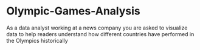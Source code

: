 # Olympic-Games-Analysis
As a data analyst working at a news company you are asked to visualize data to help readers understand how different countries have performed in the Olympics historically
